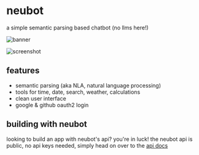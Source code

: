 # neubot
a simple semantic parsing based chatbot (no llms here!)

![banner](https://github.com/user-attachments/assets/c3f52133-1a6a-49e3-ba75-92c8583017fa)

![screenshot](https://github.com/user-attachments/assets/1620f8a0-359d-47ce-b870-8b312779825f)

## features
- semantic parsing (aka NLA, natural language processing)
- tools for time, date, search, weather, calculations
- clean user interface
- google & github oauth2 login

## building with neubot
looking to build an app with neubot's api? you're in luck! the neubot api is public, no api keys needed, simply head on over to the [api docs](API.md)
